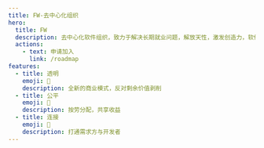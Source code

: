 ```yaml
---
title: FW-去中心化组织
hero:
  title: FW
  description: 去中心化软件组织，致力于解决长期就业问题，解放天性，激发创造力，软件工程师最后的归宿
  actions:
    - text: 申请加入
      link: /roadmap
features:
  - title: 透明
    emoji: 🌟
    description: 全新的商业模式，反对剩余价值剥削
  - title: 公平
    emoji: 🌈
    description: 按劳分配，共享收益
  - title: 连接
    emoji: 🚀
    description: 打通需求方与开发者
---
```

